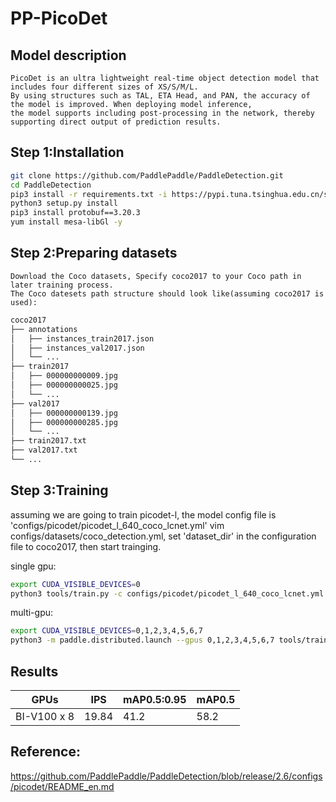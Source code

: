 # PP-PicoDet

## Model description
    PicoDet is an ultra lightweight real-time object detection model that includes four different sizes of XS/S/M/L. 
    By using structures such as TAL, ETA Head, and PAN, the accuracy of the model is improved. When deploying model inference, 
    the model supports including post-processing in the network, thereby supporting direct output of prediction results.

## Step 1:Installation
```bash
git clone https://github.com/PaddlePaddle/PaddleDetection.git
cd PaddleDetection
pip3 install -r requirements.txt -i https://pypi.tuna.tsinghua.edu.cn/simple
python3 setup.py install
pip3 install protobuf==3.20.3
yum install mesa-libGl -y
```

## Step 2:Preparing datasets
    Download the Coco datasets, Specify coco2017 to your Coco path in later training process. 
    The Coco datesets path structure should look like(assuming coco2017 is used):
```bash
coco2017
├── annotations
│   ├── instances_train2017.json
│   ├── instances_val2017.json
│   └── ...
├── train2017
│   ├── 000000000009.jpg
│   ├── 000000000025.jpg
│   └── ...
├── val2017
│   ├── 000000000139.jpg
│   ├── 000000000285.jpg
│   └── ...
├── train2017.txt
├── val2017.txt
└── ...
```

## Step 3:Training

assuming we are going to train picodet-l, the model config file is 'configs/picodet/picodet_l_640_coco_lcnet.yml'
vim configs/datasets/coco_detection.yml, set 'dataset_dir' in the configuration file to coco2017, then start trainging.

single gpu:
```bash
export CUDA_VISIBLE_DEVICES=0
python3 tools/train.py -c configs/picodet/picodet_l_640_coco_lcnet.yml --eval
```
multi-gpu:
```bash
export CUDA_VISIBLE_DEVICES=0,1,2,3,4,5,6,7
python3 -m paddle.distributed.launch --gpus 0,1,2,3,4,5,6,7 tools/train.py -c configs/picodet/picodet_l_640_coco_lcnet.yml --eval
```

## Results

| GPUs        | IPS       | mAP0.5:0.95  | mAP0.5       |
|-------------|-----------|--------------|--------------|
| BI-V100 x 8 | 19.84     | 41.2         | 58.2         |

## Reference:

https://github.com/PaddlePaddle/PaddleDetection/blob/release/2.6/configs/picodet/README_en.md